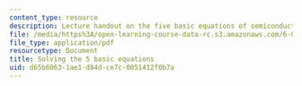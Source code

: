 ```yaml
---
content_type: resource
description: Lecture handout on the five basic equations of semiconductor device physics.
file: /media/https%3A/open-learning-course-data-rc.s3.amazonaws.com/6-012-microelectronic-devices-and-circuits-fall-2009/d65b60631ae1d84dce7c0051412f0b7a_MIT6_012F09_lec03_five_eqn.pdf
file_type: application/pdf
resourcetype: Document
title: Solving the 5 basic equations
uid: d65b6063-1ae1-d84d-ce7c-0051412f0b7a
---
```

